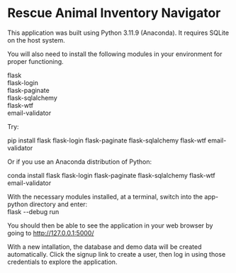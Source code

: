# Rescue Animal Inventory Navigator

This application was built using Python 3.11.9 (Anaconda).
It requires SQLite on the host system.

You will also need to install the following modules in your environment for proper functioning.

flask  
flask-login  
flask-paginate  
flask-sqlalchemy  
flask-wtf  
email-validator

Try:

pip install flask flask-login flask-paginate flask-sqlalchemy flask-wtf email-validator

Or if you use an Anaconda distribution of Python:

conda install flask flask-login flask-paginate flask-sqlalchemy flask-wtf email-validator

With the necessary modules installed, at a terminal, switch into the app-python directory and enter:  
flask --debug run

You should then be able to see the application in your web browser by going to http://127.0.0.1:5000/

With a new intallation, the database and demo data will be created automatically. Click the signup link to create a user, then log in using those credentials to explore the application.
